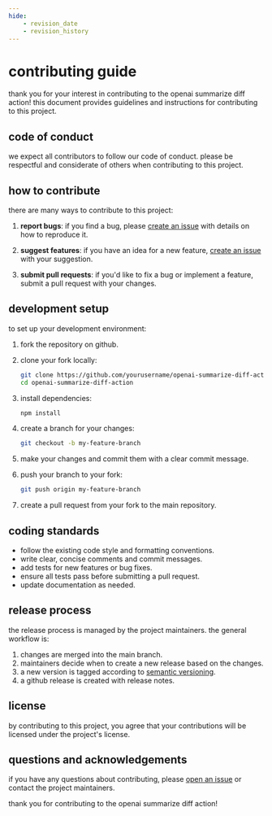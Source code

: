```yaml
---
hide:
    - revision_date
    - revision_history
---
```


# contributing guide

thank you for your interest in contributing to the openai summarize diff action! this document provides guidelines and instructions for contributing to this project.

## code of conduct

we expect all contributors to follow our code of conduct. please be respectful and considerate of others when contributing to this project.

## how to contribute

there are many ways to contribute to this project:

1. **report bugs**: if you find a bug, please [create an issue](https://github.com/captradeoff/openai-summarize-diff-action/issues/new) with details on how to reproduce it.

2. **suggest features**: if you have an idea for a new feature, [create an issue](https://github.com/captradeoff/openai-summarize-diff-action/issues/new) with your suggestion.

3. **submit pull requests**: if you'd like to fix a bug or implement a feature, submit a pull request with your changes.

## development setup

to set up your development environment:

1. fork the repository on github.

2. clone your fork locally:
   ```bash
   git clone https://github.com/yourusername/openai-summarize-diff-action.git
   cd openai-summarize-diff-action
   ```

3. install dependencies:
   ```bash
   npm install
   ```

4. create a branch for your changes:
   ```bash
   git checkout -b my-feature-branch
   ```

5. make your changes and commit them with a clear commit message.

6. push your branch to your fork:
   ```bash
   git push origin my-feature-branch
   ```

7. create a pull request from your fork to the main repository.

## coding standards

- follow the existing code style and formatting conventions.
- write clear, concise comments and commit messages.
- add tests for new features or bug fixes.
- ensure all tests pass before submitting a pull request.
- update documentation as needed.

## release process

the release process is managed by the project maintainers. the general workflow is:

1. changes are merged into the main branch.
2. maintainers decide when to create a new release based on the changes.
3. a new version is tagged according to [semantic versioning](https://semver.org/).
4. a github release is created with release notes.

## license

by contributing to this project, you agree that your contributions will be licensed under the project's license.

## questions and acknowledgements

if you have any questions about contributing, please [open an issue](https://github.com/captradeoff/openai-summarize-diff-action/issues/new) or contact the project maintainers.

thank you for contributing to the openai summarize diff action! 